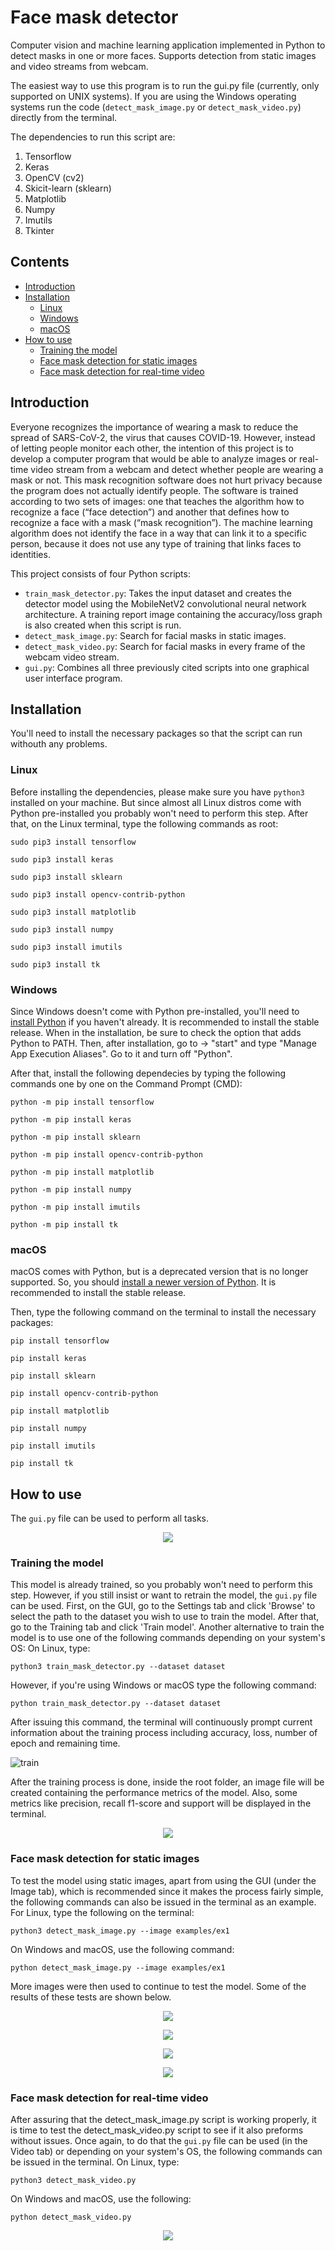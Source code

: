 # Face mask detector

Computer vision and machine learning application implemented in Python to detect masks in one or more faces.
Supports detection from static images and video streams from webcam.

The easiest way to use this program is to run the gui.py file (currently, only supported on UNIX systems). If you are using the Windows operating systems run the code (`detect_mask_image.py` or `detect_mask_video.py`) directly from the terminal.

The dependencies to run this script are:

  1) Tensorflow
  2) Keras
  3) OpenCV (cv2)
  4) Skicit-learn (sklearn)
  5) Matplotlib
  6) Numpy
  7) Imutils
  8) Tkinter
 
## Contents
- [Introduction](#introduction)
- [Installation](#installation)
  * [Linux](#linux)
  * [Windows](#windows)
  * [macOS](#macos)
- [How to use](#how-to-use)
  * [Training the model](#training-the-model)
  * [Face mask detection for static images](#face-mask-detection-for-static-images)
  * [Face mask detection for real-time video](#face-mask-detection-for-real-time-video)
  
## Introduction

Everyone recognizes the importance of wearing a mask to reduce the spread of SARS-CoV-2, the virus that causes COVID-19. However, instead of letting people
monitor each other, the intention of this project is to develop a computer program that would be able to analyze images or real-time video stream from a webcam and detect whether people are wearing a mask or not.
This mask recognition software does not hurt privacy because the program does not actually identify people. The software is trained according to two sets of images: one that teaches the algorithm how to recognize a face (“face detection”) and another that
defines how to recognize a face with a mask (“mask recognition”). The machine learning algorithm does not identify the face in a way that can link it to a specific person, because it does not use any type of training that links faces to identities.

This project consists of four Python scripts:
- `train_mask_detector.py`: Takes the input dataset and creates the detector model using the MobileNetV2 convolutional neural network architecture. A training report image containing the accuracy/loss graph is also created when this script is run.
- `detect_mask_image.py`: Search for facial masks in static images.
- `detect_mask_video.py`: Search for facial masks in every frame of the webcam video stream.
- `gui.py`: Combines all three previously cited scripts into one graphical user interface program.

## Installation

You'll need to install the necessary packages so that the script can run withouth any problems.

### Linux

Before installing the dependencies, please make sure you have `python3` installed on your machine. But since almost all Linux distros come with Python pre-installed you probably won't need to perform this step. After that, on the Linux terminal, type the following commands as root:
```
sudo pip3 install tensorflow

sudo pip3 install keras

sudo pip3 install sklearn

sudo pip3 install opencv-contrib-python

sudo pip3 install matplotlib

sudo pip3 install numpy

sudo pip3 install imutils

sudo pip3 install tk
```

### Windows

Since Windows doesn't come with Python pre-installed, you'll need to [install Python](https://www.python.org/downloads/windows/) if you haven't already. It is recommended to install the stable release. When in the installation, be sure to check the option that adds Python to PATH. Then, after installation, go to -> "start" and type "Manage App Execution Aliases". Go to it and turn off "Python".

After that, install the following dependecies by typing the following commands one by one on the Command Prompt (CMD):
```
python -m pip install tensorflow
```
```
python -m pip install keras
```
```
python -m pip install sklearn
```
```
python -m pip install opencv-contrib-python
```
```
python -m pip install matplotlib
```
```
python -m pip install numpy
```
```
python -m pip install imutils
```
```
python -m pip install tk
```
### macOS

macOS comes with Python, but is a deprecated version that is no longer supported. So, you should [install a newer version of Python](https://www.python.org/downloads/macos/). It is recommended to install the stable release.

Then, type the following command on the terminal to install the necessary packages:
```
pip install tensorflow

pip install keras

pip install sklearn

pip install opencv-contrib-python

pip install matplotlib

pip install numpy

pip install imutils

pip install tk
```

## How to use

The `gui.py` file can be used to perform all tasks.

<p align="center">
  <img src="https://user-images.githubusercontent.com/61552222/134894426-4d9d3051-f2ec-45c0-9994-857650209e1f.png" />
</p>

### Training the model

This model is already trained, so you probably won't need to perform this step. However, if you still insist or want to retrain the model, the `gui.py` file can be used. First, on the GUI, go to the Settings tab and click 'Browse' to select the path to the dataset you wish to use to train the model. After that, go to the Training tab and click 'Train model'.  Another alternative to train the model is to use one of the following commands depending on your system's OS:
On Linux, type:
```
python3 train_mask_detector.py --dataset dataset
```
However, if you're using Windows or macOS type the following command:
```
python train_mask_detector.py --dataset dataset
```

After issuing this command, the terminal will continuously prompt current information about the training process including accuracy, loss, number of epoch and
remaining time.

![train](https://user-images.githubusercontent.com/61552222/134815701-8dcf7de2-e064-49e6-8051-77a6127101e7.png)

After the training process is done, inside the root folder, an image file will be created containing the performance metrics of the model. Also, some metrics like precision, recall f1-score and support will be displayed in the terminal.

<p align="center">
  <img src="https://user-images.githubusercontent.com/61552222/134815737-239fcf18-df6f-4498-8495-8ffa574aa492.png" />
</p>

### Face mask detection for static images

To test the model using static images, apart from using the GUI (under the Image tab), which is recommended since it makes the process fairly simple, the following commands can also be issued in the terminal as an example. 
For Linux, type the following on the terminal:

```
python3 detect_mask_image.py --image examples/ex1
```
On Windows and macOS, use the following command:
```
python detect_mask_image.py --image examples/ex1
```

More images were then used to continue to test the model. Some of the results of these tests are shown below.

<p align="center">
  <img src="https://user-images.githubusercontent.com/61552222/134815850-9493c9f7-354b-4e9e-9740-ccd988ed5725.png" />  
</p>

<p align="center">
  <img src="https://user-images.githubusercontent.com/61552222/134815851-f4a3c1c9-abed-4512-973e-c8ee2999b04d.png" />
</p>

<p align="center">
  <img src="https://user-images.githubusercontent.com/61552222/134815853-321e27b7-6daa-4a3c-a72f-a9354374be95.png" />
</p>

<p align="center">
  <img src="https://user-images.githubusercontent.com/61552222/134815856-19935b8f-967b-4a4d-815e-6e5118e39a80.png" />
</p>

### Face mask detection for real-time video 

After assuring that the detect_mask_image.py script is working properly, it is time to test the detect_mask_video.py script to see if it also preforms without issues. Once again, to do that the `gui.py` file can be used (in the Video tab) or depending on your system's OS, the following commands can be issued in the terminal. 
On Linux, type:

```
python3 detect_mask_video.py
```
On Windows and macOS, use the following:
```
python detect_mask_video.py
```

<p align="center">
 <img src= https://user-images.githubusercontent.com/61552222/134815890-2d36ea22-045f-48ff-b166-33a99026dbf2.png />
</p>

